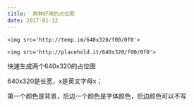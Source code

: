 ```yaml
---
title:  两种好用的占位图
date: 2017-01-12
---
```

```
<img src='http://temp.im/640x320/f00/0f0'>

<img src='http://placehold.it/640x320/f00/0f0'>
```
快速生成两个640x320的占位图

640x320是长宽，x是英文字母x；  

第一个颜色是背景，后边一个颜色是字体颜色，后边颜色可以不写  
  